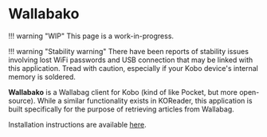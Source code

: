 # Wallabako

!!! warning "WIP"
	This page is a work-in-progress.

!!! warning "Stability warning"
	There have been reports of stability issues involving lost WiFi passwords and USB connection that may be linked with this application. Tread with caution, especially if your Kobo device's internal memory is soldered.

**Wallabako** is a Wallabag client for Kobo (kind of like Pocket, but more open-source). While a similar functionality exists in KOReader, this application is built specifically for the purpose of retrieving articles from Wallabag.

Installation instructions are available [here](https://gitlab.com/anarcat/wallabako).